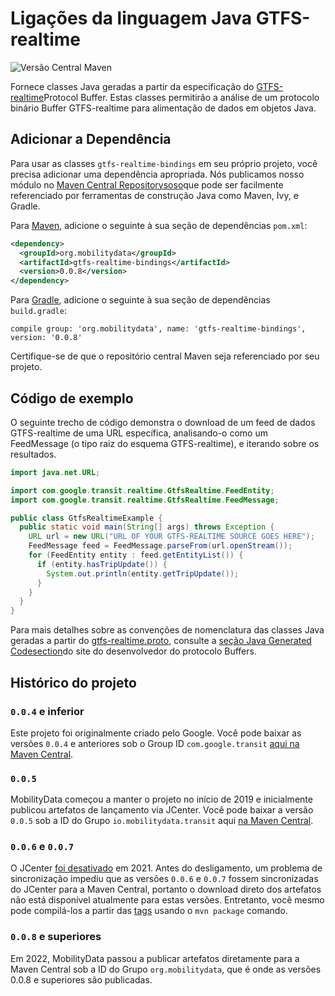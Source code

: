 # Ligações da linguagem Java GTFS-realtime

![Versão Central Maven](https://img.shields.io/maven-central/v/org.mobilitydata/gtfs-realtime-bindings.svg)

Fornece classes Java geradas a partir da especificação do [GTFS-realtime](https://github.com/google/transit/tree/master/gtfs-realtime)Protocol Buffer. Estas classes permitirão a análise de um protocolo binário Buffer GTFS-realtime para alimentação de dados em objetos Java.

## Adicionar a Dependência

Para usar as classes `gtfs-realtime-bindings` em seu próprio projeto, você precisa adicionar uma dependência apropriada. Nós publicamos nosso módulo no [Maven Central Repositorysoso](http://search.maven.org/)que pode ser facilmente referenciado por ferramentas de construção Java como Maven, Ivy, e Gradle.

Para [Maven](http://maven.apache.org/), adicione o seguinte à sua seção de dependências `pom.xml`:

```xml
<dependency>
  <groupId>org.mobilitydata</groupId>
  <artifactId>gtfs-realtime-bindings</artifactId>
  <version>0.0.8</version>
</dependency>
```

Para [Gradle](https://www.gradle.org/), adicione o seguinte à sua seção de dependências `build.gradle`:

    compile group: 'org.mobilitydata', name: 'gtfs-realtime-bindings', version: '0.0.8'

Certifique-se de que o repositório central Maven seja referenciado por seu projeto.

## Código de exemplo

O seguinte trecho de código demonstra o download de um feed de dados GTFS-realtime de uma URL específica, analisando-o como um FeedMessage (o tipo raiz do esquema GTFS-realtime), e iterando sobre os resultados.

```java
import java.net.URL;

import com.google.transit.realtime.GtfsRealtime.FeedEntity;
import com.google.transit.realtime.GtfsRealtime.FeedMessage;

public class GtfsRealtimeExample {
  public static void main(String[] args) throws Exception {
    URL url = new URL("URL OF YOUR GTFS-REALTIME SOURCE GOES HERE");
    FeedMessage feed = FeedMessage.parseFrom(url.openStream());
    for (FeedEntity entity : feed.getEntityList()) {
      if (entity.hasTripUpdate()) {
        System.out.println(entity.getTripUpdate());
      }
    }
  }
}
```

Para mais detalhes sobre as convenções de nomenclatura das classes Java geradas a partir do [gtfs-realtime.proto](https://github.com/google/transit/blob/master/gtfs-realtime/proto/gtfs-realtime.proto), consulte a [seção Java Generated Codesection](https://developers.google.com/protocol-buffers/docs/reference/java-generated)do site do desenvolvedor do protocolo Buffers.

## Histórico do projeto

### `0.0.4` e inferior

Este projeto foi originalmente criado pelo Google. Você pode baixar as versões `0.0.4` e anteriores sob o Group ID `com.google.transit` [aqui na Maven Central](https://search.maven.org/search?q=g:com.google.transit%20AND%20a:gtfs-realtime-bindings).

### `0.0.5`

MobilityData começou a manter o projeto no início de 2019 e inicialmente publicou artefatos de lançamento via JCenter. Você pode baixar a versão `0.0.5` sob a ID do Grupo `io.mobilitydata.transit` aqui [na Maven Central](https://search.maven.org/artifact/io.mobilitydata.transit/gtfs-realtime-bindings).

### `0.0.6` e `0.0.7`

O JCenter [foi desativado](https://jfrog.com/blog/into-the-sunset-bintray-jcenter-gocenter-and-chartcenter/) em 2021. Antes do desligamento, um problema de sincronização impediu que as versões `0.0.6` e `0.0.7` fossem sincronizadas do JCenter para a Maven Central, portanto o download direto dos artefatos não está disponível atualmente para estas versões. Entretanto, você mesmo pode compilá-los a partir das [tags](https://github.com/MobilityData/gtfs-realtime-bindings/tags) usando o `mvn package` comando.

### `0.0.8` e superiores

Em 2022, MobilityData passou a publicar artefatos diretamente para a Maven Central sob a ID do Grupo `org.mobilitydata`, que é onde as versões 0.0.8 e superiores são publicadas.
